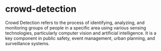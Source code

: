 # crowd-detection
Crowd Detection refers to the process of identifying, analyzing, and monitoring groups of people in a specific area using various sensing technologies, particularly computer vision and artificial intelligence. It is a key component in public safety, event management, urban planning, and surveillance systems.
